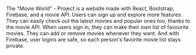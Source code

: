 The "Movie World" - Project is a website made with React, Bootstrap, Firebase, and a movie API. Users can sign up and explore more features. They can easily check out the latest movies and popular ones too, thanks to the movie API. When users sign in, they can make their own list of favourite movies. They can add or remove movies whenever they want. And with Firebase, user logins are safe, so each person's favorite movie list stays private.
